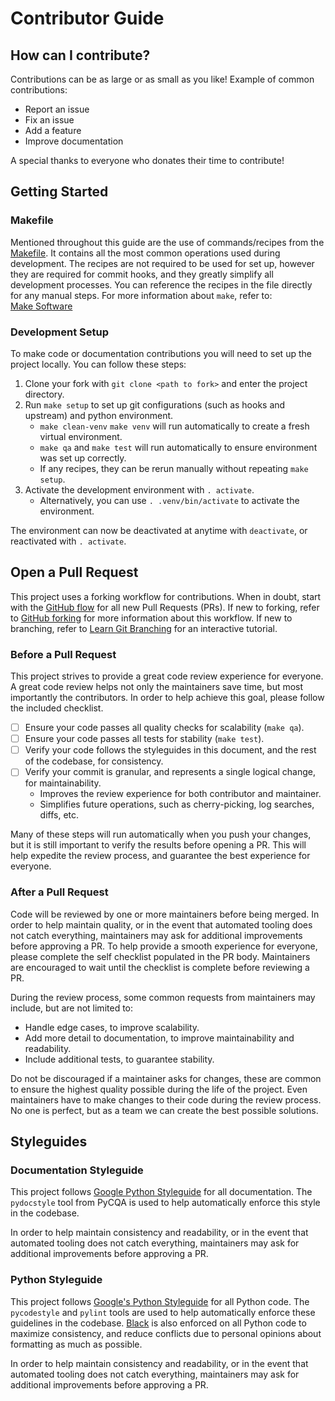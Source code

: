 # Contributor Guide

## How can I contribute?

Contributions can be as large or as small as you like! Example of common contributions:

- Report an issue
- Fix an issue
- Add a feature
- Improve documentation

A special thanks to everyone who donates their time to contribute!


## Getting Started

### Makefile

Mentioned throughout this guide are the use of commands/recipes from the [Makefile](Makefile). It contains
all the most common operations used during development. The recipes are not required to be used for set up,
however they are required for commit hooks, and they greatly simplify all development processes. You can
reference the recipes in the file directly for any manual steps. For more information about `make`, refer to:  
[Make Software](https://en.wikipedia.org/wiki/Make_(software))

### Development Setup

To make code or documentation contributions you will need to set up the project locally. You can follow these steps:

1. Clone your fork with `git clone <path to fork>` and enter the project directory.
1. Run `make setup` to set up git configurations (such as hooks and upstream) and python environment.
    - `make clean-venv` `make venv` will run automatically to create a fresh virtual environment.
    - `make qa` and `make test` will run automatically to ensure environment was set up correctly.
    - If any recipes, they can be rerun manually without repeating `make setup`.
1. Activate the development environment with `. activate`.
   - Alternatively, you can use `. .venv/bin/activate` to activate the environment.

The environment can now be deactivated at anytime with `deactivate`, or reactivated with `. activate`.

## Open a Pull Request

This project uses a forking workflow for contributions. When in doubt, start with the
[GitHub flow](https://guides.github.com/introduction/flow/) for all new Pull Requests (PRs). If new to forking, refer to
[GitHub forking](https://guides.github.com/activities/forking/) for more information about this workflow.
If new to branching, refer to [Learn Git Branching](https://learngitbranching.js.org/) for an interactive tutorial.

### Before a Pull Request

This project strives to provide a great code review experience for everyone. A great code review helps not only
the maintainers save time, but most importantly the contributors. In order to help achieve this goal,
please follow the included checklist.

  - [ ] Ensure your code passes all quality checks for scalability (`make qa`).
  - [ ] Ensure your code passes all tests for stability (`make test`).
  - [ ] Verify your code follows the styleguides in this document, and the rest of the codebase, for consistency.
  - [ ] Verify your commit is granular, and represents a single logical change, for maintainability.
    - Improves the review experience for both contributor and maintainer.
    - Simplifies future operations, such as cherry-picking, log searches, diffs, etc.

Many of these steps will run automatically when you push your changes, but it is still important to verify
the results before opening a PR. This will help expedite the review process, and guarantee the best experience
for everyone.

### After a Pull Request

Code will be reviewed by one or more maintainers before being merged. In order to help maintain quality,
or in the event that automated tooling does not catch everything, maintainers may ask for additional
improvements before approving a PR. To help provide a smooth experience for everyone, please complete the self
checklist populated in the PR body. Maintainers are encouraged to wait until the checklist is complete
before reviewing a PR.

During the review process, some common requests from maintainers may include, but are not limited to:
- Handle edge cases, to improve scalability.
- Add more detail to documentation, to improve maintainability and readability.
- Include additional tests, to guarantee stability.

Do not be discouraged if a maintainer asks for changes, these are common to ensure the highest quality possible during
the life of the project. Even maintainers have to make changes to their code during the review process. No one is
perfect, but as a team we can create the best possible solutions.


## Styleguides

### Documentation Styleguide

This project follows [Google Python Styleguide](https://google.github.io/styleguide/pyguide.html) for all documentation.
The `pydocstyle` tool from PyCQA is used to help automatically enforce this style in the codebase.

In order to help maintain consistency and readability, or in the event that automated tooling does not catch everything,
maintainers may ask for additional improvements before approving a PR.

### Python Styleguide

This project follows [Google's Python Styleguide](https://google.github.io/styleguide/pyguide.html) for all Python code.
The `pycodestyle` and `pylint` tools are used to help automatically enforce these guidelines in the codebase.
[Black](https://github.com/python/black) is also enforced on all Python code to maximize consistency, and reduce
conflicts due to personal opinions about formatting as much as possible.

In order to help maintain consistency and readability, or in the event that automated tooling does not catch everything,
maintainers may ask for additional improvements before approving a PR.
